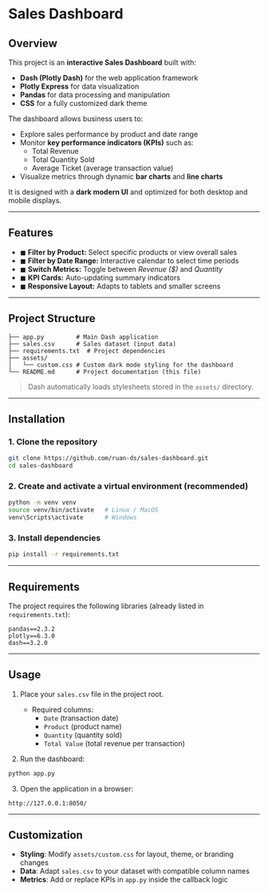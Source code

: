 # Sales Dashboard  

## Overview  
This project is an **interactive Sales Dashboard** built with:  
- **Dash (Plotly Dash)** for the web application framework  
- **Plotly Express** for data visualization  
- **Pandas** for data processing and manipulation  
- **CSS** for a fully customized dark theme  

The dashboard allows business users to:  
- Explore sales performance by product and date range  
- Monitor **key performance indicators (KPIs)** such as:  
  - Total Revenue  
  - Total Quantity Sold  
  - Average Ticket (average transaction value)  
- Visualize metrics through dynamic **bar charts** and **line charts**  

It is designed with a **dark modern UI** and optimized for both desktop and mobile displays.  

---

## Features  
- ◼ **Filter by Product:** Select specific products or view overall sales  
- ◼ **Filter by Date Range:** Interactive calendar to select time periods  
- ◼ **Switch Metrics:** Toggle between *Revenue ($)* and *Quantity*  
- ◼ **KPI Cards:** Auto-updating summary indicators  
- ◼ **Responsive Layout:** Adapts to tablets and smaller screens  

---

## Project Structure  
```
├── app.py         # Main Dash application
├── sales.csv      # Sales dataset (input data)
├── requirements.txt  # Project dependencies
├── assets/
│   └── custom.css # Custom dark mode styling for the dashboard
└── README.md      # Project documentation (this file)
```

> Dash automatically loads stylesheets stored in the `assets/` directory.  

---

## Installation  

### 1. Clone the repository  
```bash
git clone https://github.com/ruan-ds/sales-dashboard.git
cd sales-dashboard
```

### 2. Create and activate a virtual environment (recommended)  
```bash
python -m venv venv
source venv/bin/activate   # Linux / MacOS
venv\Scripts\activate      # Windows
```

### 3. Install dependencies  
```bash
pip install -r requirements.txt
```

---

## Requirements  

The project requires the following libraries (already listed in `requirements.txt`):  
```
pandas==2.3.2
plotly==6.3.0
dash==3.2.0
```

---

## Usage  

1. Place your `sales.csv` file in the project root.  
   - Required columns:  
     - `Date` (transaction date)  
     - `Product` (product name)  
     - `Quantity` (quantity sold)  
     - `Total Value` (total revenue per transaction)  

2. Run the dashboard:  
```bash
python app.py
```

3. Open the application in a browser:  
```
http://127.0.0.1:8050/
```

---

## Customization  

- **Styling**: Modify `assets/custom.css` for layout, theme, or branding changes  
- **Data**: Adapt `sales.csv` to your dataset with compatible column names  
- **Metrics**: Add or replace KPIs in `app.py` inside the callback logic